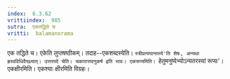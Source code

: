 ```yaml
---
index:  6.3.62
vrittiindex:  985
sutra:  एकतद्धिते च
vritti:  balamanorama 
---
```


एक तद्धिते च। एकेति लुप्तषष्ठीकम्। तदाह--एकशब्दस्येति। `स्त्रीप्रत्ययान्तस्ये'ति शेषः, अन्यथा ह्रस्वविधिवैयथ्र्यात्। उत्तरपदे चेति। चकारात्तदनुकर्ष इति भावः। एकरूप्यमिति। `हेतुमनुष्येभ्योऽन्यतरस्यां रूप्यः'। एकक्षीरमिति। एकश्याः क्षीरमिति विग्रहः। 

